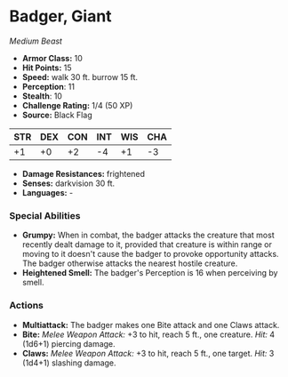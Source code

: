 # Badger, Giant

*Medium* *Beast*

- **Armor Class:** 10
- **Hit Points:** 15 
- **Speed:** walk 30 ft. burrow 15 ft.
- **Perception**: 11
- **Stealth**: 10
- **Challenge Rating:** 1/4 (50 XP)
- **Source:** Black Flag

| STR | DEX | CON | INT | WIS | CHA |
| --- | --- | --- | --- | --- | --- |
| +1 | +0 | +2 | -4 | +1 | -3 |

- **Damage Resistances:** frightened
- **Senses:** darkvision 30 ft.
- **Languages:** -

### Special Abilities

- **Grumpy:** When in combat, the badger attacks the creature that most recently dealt damage to it, provided that creature is within range or moving to it doesn't cause the badger to provoke opportunity attacks. The badger otherwise attacks the nearest hostile creature.
- **Heightened Smell:** The badger's Perception is 16 when perceiving by smell.

### Actions

- **Multiattack:** The badger makes one Bite attack and one Claws attack.
- **Bite:** _Melee Weapon Attack:_ +3 to hit, reach 5 ft., one creature. _Hit:_ 4 (1d6+1) piercing damage.
- **Claws:** _Melee Weapon Attack:_ +3 to hit, reach 5 ft., one target. _Hit:_ 3 (1d4+1) slashing damage.
